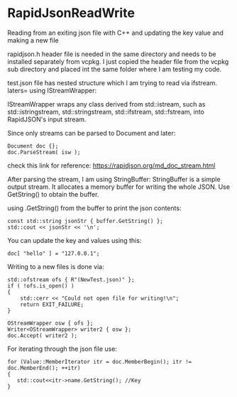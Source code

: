# RapidJsonReadWrite
Reading from an exiting json file with C++ and updating the key value and making a new file

rapidjson.h header file is needed in the same directory and needs to be installed separately from vcpkg.
I just copied the header file from the vcpkg sub directory and placed int the same folder where I am testing my code.

test.json file has nested structure which I am trying to read via ifstream.
laters= using IStreamWrapper:

IStreamWrapper wraps any class derived from std::istream, such as std::istringstream, std::stringstream, 
std::ifstream, std::fstream, into RapidJSON's input stream.

Since only streams can be parsed to Document and later:

    Document doc {};
    doc.ParseStream( isw );


check this link for reference: https://rapidjson.org/md_doc_stream.html

After parsing the stream, I am using StringBuffer:
StringBuffer is a simple output stream. It allocates a memory buffer for writing the whole JSON. Use GetString() to obtain the buffer.

using .GetString() from the buffer to print the json contents:
    
    const std::string jsonStr { buffer.GetString() };
    std::cout << jsonStr << '\n';
    
You can update the key and values using this:
    
    doc[ "hello" ] = "127.0.0.1";
    
 Writing to a new files is done via:
    
    std::ofstream ofs { R"(NewTest.json)" };
    if ( !ofs.is_open() )
    {
        std::cerr << "Could not open file for writing!\n";
        return EXIT_FAILURE;
    }

    OStreamWrapper osw { ofs };
    Writer<OStreamWrapper> writer2 { osw };
    doc.Accept( writer2 );
    
For iterating through the json file use:
    
    for (Value::MemberIterator itr = doc.MemberBegin(); itr != doc.MemberEnd(); ++itr)
    {
       std::cout<<itr->name.GetString(); //Key  
    }
    
